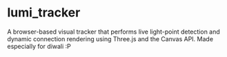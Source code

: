 # lumi_tracker
A browser-based visual tracker that performs live light-point detection and dynamic connection rendering using Three.js and the Canvas API. Made especially for diwali :P
